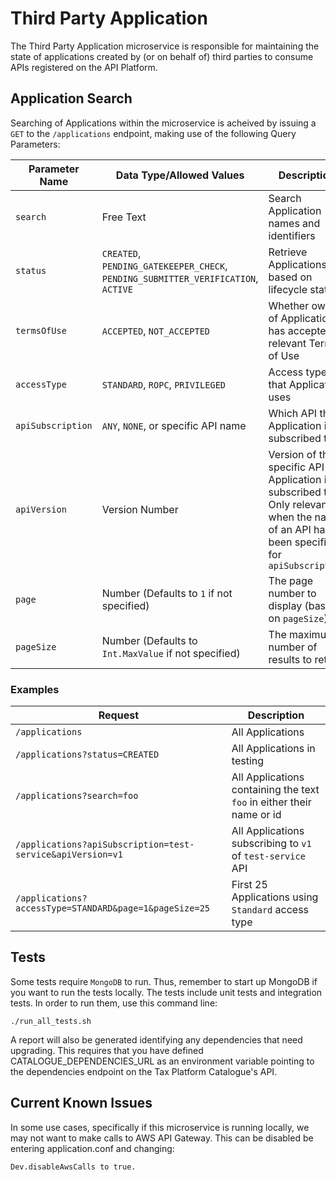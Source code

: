 Third Party Application
=======================

The Third Party Application microservice is responsible for maintaining the state of applications created
by (or on behalf of) third parties to consume APIs registered on the API Platform.

Application Search
------------------
Searching of Applications within the microservice is acheived by issuing a `GET` to the `/applications` endpoint, making use of the following Query Parameters:

Parameter Name    | Data Type/Allowed Values                                                          | Description
------------------|-----------------------------------------------------------------------------------|------------
`search`          | Free Text                                                                         | Search Application names and identifiers
`status`          | `CREATED`, `PENDING_GATEKEEPER_CHECK`, `PENDING_SUBMITTER_VERIFICATION`, `ACTIVE` | Retrieve Applications based on lifecycle status
`termsOfUse`      | `ACCEPTED`, `NOT_ACCEPTED`                                                        | Whether owner of Application has accepted relevant Terms of Use
`accessType`      | `STANDARD`, `ROPC`, `PRIVILEGED`                                                  | Access type that Application uses
`apiSubscription` | `ANY`, `NONE`, or specific API name                                               | Which API the Application is subscribed to
`apiVersion`      | Version Number                                                                    | Version of the specific API that Application is subscribed to. Only relevant when the name of an API has been specified for `apiSubscription`
`page`            | Number (Defaults to `1` if not specified)                                         | The page number to display (based on `pageSize`)
`pageSize`        | Number (Defaults to `Int.MaxValue` if not specified)                              | The maximum number of results to return

### Examples

Request                                                    | Description
-----------------------------------------------------------|------------
`/applications`                                            | All Applications
`/applications?status=CREATED`                             | All Applications in testing
`/applications?search=foo`                                 | All Applications containing the text `foo` in either their name or id
`/applications?apiSubscription=test-service&apiVersion=v1` | All Applications subscribing to `v1` of `test-service` API
`/applications?accessType=STANDARD&page=1&pageSize=25`     | First 25 Applications using `Standard` access type

Tests
-----
Some tests require `MongoDB` to run.
Thus, remember to start up MongoDB if you want to run the tests locally.
The tests include unit tests and integration tests.
In order to run them, use this command line:

```
./run_all_tests.sh
```

A report will also be generated identifying any dependencies that need upgrading. This requires that
you have defined CATALOGUE_DEPENDENCIES_URL as an environment variable pointing to the dependencies
endpoint on the Tax Platform Catalogue's API.

Current Known Issues
--------------------
In some use cases, specifically if this microservice is running locally, we may not want to make calls to AWS API Gateway.
This can be disabled be entering application.conf and changing:

```
Dev.disableAwsCalls to true.
```
